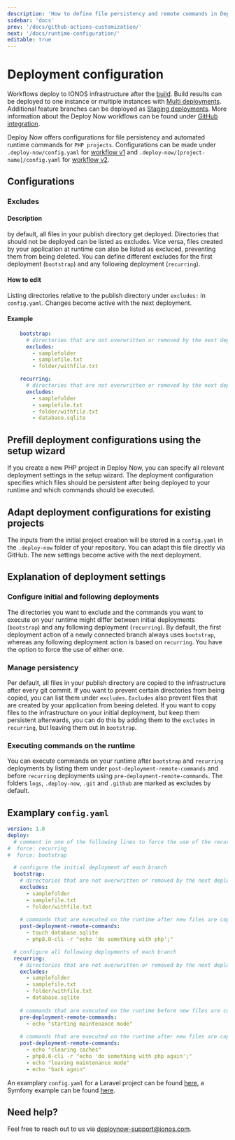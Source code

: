 ```yaml
---
description: 'How to define file persistency and remote commands in Deploy Now.'
sidebar: 'docs'
prev: '/docs/github-actions-customization/'
next: '/docs/runtime-configuration/'
editable: true
---
```


# Deployment configuration

Workflows deploy to IONOS infrastructure after the [build](/docs/github-actions-customization/). Build results can be deployed to one instance or multiple instances with [Multi deployments](/docs/multi-deployments/). Additional feature branches can be deployed as [Staging deployments](/docs/staging-deployments/). More information about the Deploy Now workflows can be found under [GitHub integration](/docs/git-integration/).

Deploy Now offers configurations for file persistency and automated runtime commands for `PHP projects`. Configurations can be made under `.deploy-now/config.yaml` for [workflow v1](/docs/git-integration/#v1-projects-created-until-112022) and `.deploy-now/[project-name]/config.yaml` for [workflow v2](docs/git-integration/#v2-projects-created-from-112022).

## Configurations

### Excludes
#### Description
by default, all files in your publish directory get deployed. Directories that should not be deployed can be listed as excludes. Vice versa, files created by your application at runtime can also be listed as excluced, preventing them from being deleted. You can define different excludes for the first deployment (`bootstrap`) and any following deployment (`recurring`). 
#### How to edit
Listing directories relative to the publish directory under `excludes:` in `config.yaml`. Changes become active with the next deployment.
#### Example
``` yaml
    bootstrap:
      # directories that are not overwritten or removed by the next deployment
      excludes:
        - samplefolder
        - samplefile.txt
        - folder/withfile.txt
```
``` yaml
    recurring:
      # directories that are not overwritten or removed by the next deployment
      excludes:
        - samplefolder
        - samplefile.txt
        - folder/withfile.txt
        - database.sqlite
```





## Prefill deployment configurations using the setup wizard

If you create a new PHP project in Deploy Now, you can specify all relevant deployment settings in the setup wizard. The deployment configuration specifies which files should be persistent after being deployed to your runtime and which commands should be executed.

## Adapt deployment configurations for existing projects

The inputs from the initial project creation will be stored in a `config.yaml` in the `.deploy-now` folder of your repository. You can adapt this file directly via GitHub. The new settings become active with the next deployment. 

## Explanation of deployment settings

### Configure initial and following deployments

The directories you want to exclude and the commands you want to execute on your runtime might differ between initial deployments (`bootstrap`) and any following deployment (`recurring`). By default, the first deployment action of a newly connected branch always uses `bootstrap`, whereas any following deployment action is based on `recurring`. You have the option to force the use of either one.

### Manage persistency 

Per default, all files in your publish directory are copied to the infrastructure after every git commit. If you want to prevent certain directories from being copied, you can list them under `excludes`. `Excludes` also prevent files that are created by your application from beeing deleted. If you want to copy files to the infrastructure on your initial deployment, but keep them persistent afterwards, you can do this by adding them to the `excludes` in `recurring`, but leaving them out in `bootstrap`.

### Executing commands on the runtime

You can execute commands on your runtime after `bootstrap` and `recurring` deployments by listing them under `post-deployment-remote-commands` and before `recurring` deployments using `pre-deployment-remote-commands`. The folders `logs`, `.deploy-now`, `.git` and `.github` are marked as excludes by default.

## Examplary `config.yaml`

``` yml
version: 1.0
deploy:
  # comment in one of the following lines to force the use of the recurring or bootstrap configuration
#  force: recurring
#  force: bootstrap

  # configure the initial deployment of each branch
  bootstrap:
    # directories that are not overwritten or removed by the next deployment
    excludes:
      - samplefolder
      - samplefile.txt
      - folder/withfile.txt
      
    # commands that are executed on the runtime after new files are copied
    post-deployment-remote-commands:
      - touch database.sqlite
      - php8.0-cli -r "echo 'do something with php';"

  # configure all following deployments of each branch
  recurring:
    # directories that are not overwritten or removed by the next deployment
    excludes:
      - samplefolder
      - samplefile.txt
      - folder/withfile.txt
      - database.sqlite
      
    # commands that are executed on the runtime before new files are copied
    pre-deployment-remote-commands:
      - echo "starting maintenance mode"
      
    # commands that are executed on the runtime after new files are copied
    post-deployment-remote-commands:
      - echo "clearing caches"
      - php8.0-cli -r "echo 'do something with php again';"
      - echo "leaving maintenance mode"
      - echo "back again"

```

An examplary `config.yaml` for a Laravel project can be found [here](https://github.com/ionos-deploy-now/laravel-starter), a Symfony example can be found [here](https://github.com/ionos-deploy-now/symfony-starter).

## Need help?
Feel free to reach out to us via <a href="mailto:someone@yoursite.com">deploynow-support@ionos.com</a>.
